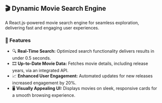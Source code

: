 ## 🎬 Dynamic Movie Search Engine  

A React.js-powered movie search engine for seamless exploration, delivering fast and engaging user experiences.  

### 📌 Features  
- 🔍 **Real-Time Search:** Optimized search functionality delivers results in under 0.5 seconds.  
- 🎞 **Up-to-Date Movie Data:** Fetches movie details, including release years, via an integrated API.  
- 📈 **Enhanced User Engagement:** Automated updates for new releases increased engagement by 20%.  
- 🖥 **Visually Appealing UI:** Displays movies on sleek, responsive cards for a smooth browsing experience.  
